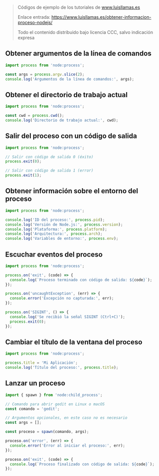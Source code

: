 > Códigos de ejemplo de los tutoriales de www.luisllamas.es
>
> Enlace entrada: https://www.luisllamas.es/obtener-informacion-proceso-nodejs/
>
> Todo el contenido distribuido bajo licencia CCC, salvo indicación expresa

## Obtener argumentos de la línea de comandos
```javascript
import process from 'node:process';

const args = process.argv.slice(2);
console.log('Argumentos de la línea de comandos:', args);
```


## Obtener el directorio de trabajo actual
```javascript
import process from 'node:process';

const cwd = process.cwd();
console.log('Directorio de trabajo actual:', cwd);
```


## Salir del proceso con un código de salida
```javascript
import process from 'node:process';

// Salir con código de salida 0 (éxito)
process.exit(0);

// Salir con código de salida 1 (error)
process.exit(1);
```


## Obtener información sobre el entorno del proceso
```javascript
import process from 'node:process';

console.log('ID del proceso:', process.pid);
console.log('Versión de Node.js:', process.version);
console.log('Plataforma:', process.platform);
console.log('Arquitectura:', process.arch);
console.log('Variables de entorno:', process.env);
```


## Escuchar eventos del proceso
```javascript
import process from 'node:process';

process.on('exit', (code) => {
  console.log(`Proceso terminado con código de salida: ${code}`);
});

process.on('uncaughtException', (err) => {
  console.error('Excepción no capturada:', err);
});

process.on('SIGINT', () => {
  console.log('Se recibió la señal SIGINT (Ctrl+C)');
  process.exit(0);
});
```


## Cambiar el título de la ventana del proceso
```javascript
import process from 'node:process';

process.title = 'Mi Aplicación';
console.log('Título del proceso:', process.title);
```


## Lanzar un proceso
```javascript
import { spawn } from 'node:child_process';

// Comando para abrir gedit en Linux o macOS
const comando = 'gedit';

// Argumentos opcionales, en este caso no es necesario
const args = [];

const proceso = spawn(comando, args);

proceso.on('error', (err) => {
  console.error('Error al iniciar el proceso:', err);
});

proceso.on('exit', (code) => {
  console.log(`Proceso finalizado con código de salida: ${code}`);
});
```



